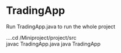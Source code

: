 # TradingApp

Run TradingApp.java to run the whole project

….cd /Miniproject/project/src	
	javac TradingApp.java
		java TradingApp
